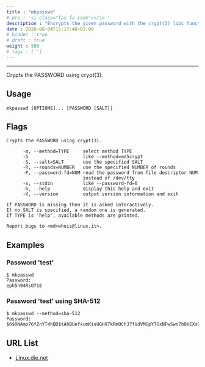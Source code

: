 ```yaml
---
title : "mkpasswd"
# pre : '<i class="fas fa-code"></i> '
description : "Encrypts the given password with the crypt(3) libc function, using the given salt.."
date : 2020-08-04T15:17:48+02:00
# hidden : true
# draft : true
weight : 580
# tags : ['']
---
```


---

Crypts the PASSWORD using crypt(3).

## Usage

```plain
mkpasswd [OPTIONS]... [PASSWORD [SALT]]
```

## Flags

```plain
Crypts the PASSWORD using crypt(3).

      -m, --method=TYPE     select method TYPE
      -5                    like --method=md5crypt
      -S, --salt=SALT       use the specified SALT
      -R, --rounds=NUMBER   use the specified NUMBER of rounds
      -P, --password-fd=NUM read the password from file descriptor NUM
                            instead of /dev/tty
      -s, --stdin           like --password-fd=0
      -h, --help            display this help and exit
      -V, --version         output version information and exit

If PASSWORD is missing then it is asked interactively.
If no SALT is specified, a random one is generated.
If TYPE is 'help', available methods are printed.

Report bugs to <md+whois@linux.it>.

```

## Examples

### Password 'test'

```plain
$ mkpasswd
Password:
eph5h94RsO71E
```

### Password 'test' using SHA-512

```plain
$ mkpasswd --method=sha-512
Password:
$6$ONAmo76fZnYT4hQD$tAhBUefxumKisUGH87kRmOChJ7fVdVMGpYTGxNFwSwn7bOVEXs9qIHY8TVqtAudc4xm3zOh5sIGloiQK/zWcZ1
```

## URL List

- [Linux.die.net](https://linux.die.net/man/1/mkpasswd)
